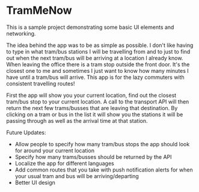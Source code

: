 # TramMeNow

This is a sample project demonstrating some basic UI elements and networking.  

The idea behind the app was to be as simple as possible.  I don't like having to type in what tram/bus stations I will be travelling from and to just to find out when the next tram/bus will be arriving at a location I already know. 
When leaving the office there is a tram stop outside the front door.  It's the closest one to me and sometimes I just want to know how many minutes I have until a tram/bus will arrive.  This app is for the lazy commuters with consistent travelling routes!

First the app will show you your current location, find out the closest tram/bus stop to your current location.  A call to the transport API will then return the next few trams/busses that are leaving that destination.  By clicking on a tram or bus in the list it will show you the stations it will be passing through as well as the arrival time at that station.

Future Updates:

- Allow people to specify how many tram/bus stops the app should look for around your current location
- Specify how many trams/busses should be returned by the API
- Localize the app for different languages
- Add common routes that you take with push notification alerts for when your usual tram and bus will be arriving/departing
- Better UI design 
